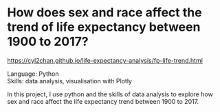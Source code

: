 # How does sex and race affect the trend of life expectancy between 1900 to 2017?
https://cyl2chan.github.io/life-expectancy-analysis/fp-life-trend.html

Language: Python <br>
Skills: data analysis, visualisation with Plotly

In this project, I use python and the skills of data analysis to explore how sex and race affect the life expectancy trend between 1900 to 2017.
